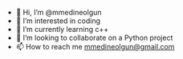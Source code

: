 - 👋 Hi, I’m @mmedineolgun
- 👀 I’m interested in coding
- 🌱 I’m currently learning c++
- 💞️ I’m looking to collaborate on a Python project 
- 📫 How to reach me mmedineolgun@gmail.com

<!---
mmedineolgun/mmedineolgun is a ✨ special ✨ repository because its `README.md` (this file) appears on your GitHub profile.
You can click the Preview link to take a look at your changes.
--->
